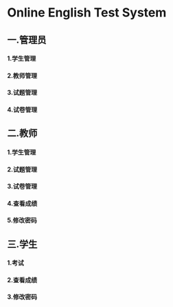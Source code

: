 # Online English Test System
## 一.管理员
#### 1.学生管理
#### 2.教师管理
#### 3.试题管理
#### 4.试卷管理
## 二.教师
#### 1.学生管理
#### 2.试题管理
#### 3.试卷管理
#### 4.查看成绩
#### 5.修改密码
## 三.学生
#### 1.考试
#### 2.查看成绩
#### 3.修改密码